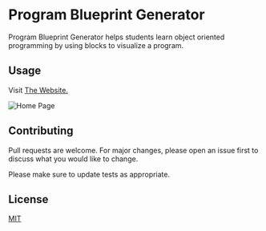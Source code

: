 # Program Blueprint Generator

Program Blueprint Generator helps students learn object oriented programming by using blocks to visualize a program.

## Usage

Visit [The Website.](https://capstones.kirillmcquilli1.repl.co/)

![Home Page](https://imgur.com/ciSMKXA)


## Contributing

Pull requests are welcome. For major changes, please open an issue first
to discuss what you would like to change.

Please make sure to update tests as appropriate.

## License

[MIT](https://choosealicense.com/licenses/mit/)
